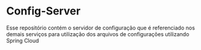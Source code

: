 # Config-Server
Esse repositório contém o servidor de configuração que é referenciado nos demais serviços para utilização dos arquivos de configurações utilizando Spring Cloud
